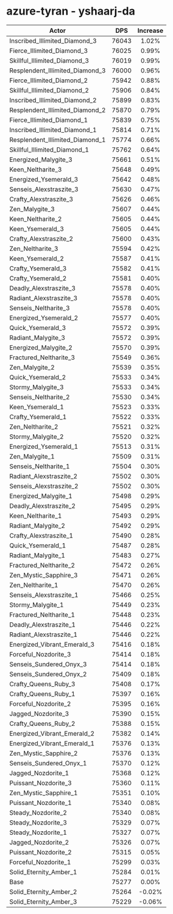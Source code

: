 # azure-tyran - yshaarj-da
| Actor | DPS | Increase |
|---|:---:|:---:|
|Inscribed_Illimited_Diamond_3|76043|1.02%|
|Fierce_Illimited_Diamond_3|76025|0.99%|
|Skillful_Illimited_Diamond_3|76019|0.99%|
|Resplendent_Illimited_Diamond_3|76000|0.96%|
|Fierce_Illimited_Diamond_2|75942|0.88%|
|Skillful_Illimited_Diamond_2|75906|0.84%|
|Inscribed_Illimited_Diamond_2|75899|0.83%|
|Resplendent_Illimited_Diamond_2|75870|0.79%|
|Fierce_Illimited_Diamond_1|75839|0.75%|
|Inscribed_Illimited_Diamond_1|75814|0.71%|
|Resplendent_Illimited_Diamond_1|75774|0.66%|
|Skillful_Illimited_Diamond_1|75762|0.64%|
|Energized_Malygite_3|75661|0.51%|
|Keen_Neltharite_3|75648|0.49%|
|Energized_Ysemerald_3|75642|0.48%|
|Senseis_Alexstraszite_3|75630|0.47%|
|Crafty_Alexstraszite_3|75626|0.46%|
|Zen_Malygite_3|75607|0.44%|
|Keen_Neltharite_2|75605|0.44%|
|Keen_Ysemerald_3|75605|0.44%|
|Crafty_Alexstraszite_2|75600|0.43%|
|Zen_Neltharite_3|75594|0.42%|
|Keen_Ysemerald_2|75587|0.41%|
|Crafty_Ysemerald_3|75582|0.41%|
|Crafty_Ysemerald_2|75581|0.40%|
|Deadly_Alexstraszite_3|75578|0.40%|
|Radiant_Alexstraszite_3|75578|0.40%|
|Senseis_Neltharite_3|75578|0.40%|
|Energized_Ysemerald_2|75577|0.40%|
|Quick_Ysemerald_3|75572|0.39%|
|Radiant_Malygite_3|75572|0.39%|
|Energized_Malygite_2|75570|0.39%|
|Fractured_Neltharite_3|75549|0.36%|
|Zen_Malygite_2|75539|0.35%|
|Quick_Ysemerald_2|75533|0.34%|
|Stormy_Malygite_3|75533|0.34%|
|Senseis_Neltharite_2|75530|0.34%|
|Keen_Ysemerald_1|75523|0.33%|
|Crafty_Ysemerald_1|75522|0.33%|
|Zen_Neltharite_2|75521|0.32%|
|Stormy_Malygite_2|75520|0.32%|
|Energized_Ysemerald_1|75513|0.31%|
|Zen_Malygite_1|75509|0.31%|
|Senseis_Neltharite_1|75504|0.30%|
|Radiant_Alexstraszite_2|75502|0.30%|
|Senseis_Alexstraszite_2|75502|0.30%|
|Energized_Malygite_1|75498|0.29%|
|Deadly_Alexstraszite_2|75495|0.29%|
|Keen_Neltharite_1|75493|0.29%|
|Radiant_Malygite_2|75492|0.29%|
|Crafty_Alexstraszite_1|75490|0.28%|
|Quick_Ysemerald_1|75487|0.28%|
|Radiant_Malygite_1|75483|0.27%|
|Fractured_Neltharite_2|75472|0.26%|
|Zen_Mystic_Sapphire_3|75471|0.26%|
|Zen_Neltharite_1|75470|0.26%|
|Senseis_Alexstraszite_1|75466|0.25%|
|Stormy_Malygite_1|75449|0.23%|
|Fractured_Neltharite_1|75448|0.23%|
|Deadly_Alexstraszite_1|75446|0.22%|
|Radiant_Alexstraszite_1|75446|0.22%|
|Energized_Vibrant_Emerald_3|75416|0.18%|
|Forceful_Nozdorite_3|75414|0.18%|
|Senseis_Sundered_Onyx_3|75414|0.18%|
|Senseis_Sundered_Onyx_2|75409|0.18%|
|Crafty_Queens_Ruby_3|75408|0.17%|
|Crafty_Queens_Ruby_1|75397|0.16%|
|Forceful_Nozdorite_2|75395|0.16%|
|Jagged_Nozdorite_3|75390|0.15%|
|Crafty_Queens_Ruby_2|75388|0.15%|
|Energized_Vibrant_Emerald_2|75382|0.14%|
|Energized_Vibrant_Emerald_1|75376|0.13%|
|Zen_Mystic_Sapphire_2|75376|0.13%|
|Senseis_Sundered_Onyx_1|75370|0.12%|
|Jagged_Nozdorite_1|75368|0.12%|
|Puissant_Nozdorite_3|75360|0.11%|
|Zen_Mystic_Sapphire_1|75351|0.10%|
|Puissant_Nozdorite_1|75340|0.08%|
|Steady_Nozdorite_2|75340|0.08%|
|Steady_Nozdorite_3|75329|0.07%|
|Steady_Nozdorite_1|75327|0.07%|
|Jagged_Nozdorite_2|75326|0.07%|
|Puissant_Nozdorite_2|75315|0.05%|
|Forceful_Nozdorite_1|75299|0.03%|
|Solid_Eternity_Amber_1|75284|0.01%|
|Base|75277|0.00%|
|Solid_Eternity_Amber_2|75264|-0.02%|
|Solid_Eternity_Amber_3|75229|-0.06%|
